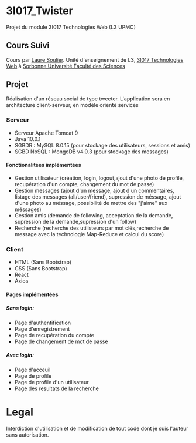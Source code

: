 # 3I017_Twister
Projet du module 3I017 Technologies Web (L3 UPMC)

## Cours Suivi
Cours par [Laure Soulier](http://www-connex.lip6.fr/~soulier/content/about.html).
Unité d'enseignement de L3, [3I017 Technologies Web](http://www-connex.lip6.fr/~soulier/content/TechnoWeb/TechnoWeb.html) à [Sorbonne Université Faculté des Sciences](https://www.sorbonne-universite.fr/) 

## Projet
Réalisation d'un réseau social de type tweeter.
L'application sera en architecture client-serveur, en modèle orienté services


### Serveur
* Serveur Apache Tomcat 9
* Java 10.0.1
* SGBDR : MySQL 8.0.15 (pour stockage des utilisateurs, sessions et amis)
* SGBD NoSQL : MongoDB v4.0.3 (pour stockage des messages)

#### Fonctionalitées implémentées
* Gestion utilisateur (création, login, logout,ajout d'une photo de profile, recupération d'un compte, changement du mot de passe)
* Gestion messages (ajout d'un message, ajout d'un commentaires, listage des messages (all/user/friend), supression de méssage, ajout d'une photo au méssage, possibilité de mettre des "j'aime" aux méssages)
* Gestion amis (demande de following, acceptation de la demande, supression de la demande,supression d'un follow)
* Recherche (recherche des utilisteurs par mot clés,recherche de message avec la technologie Map-Reduce et calcul du score)

### Client
* HTML (Sans Bootstrap)
* CSS (Sans Bootstrap)
* React
* Axios

#### Pages implémentées
##### Sans login:  
* Page d'authentification
* Page d'enregistrement
* Page de recupération du compte
* Page de changement de mot de passe

##### Avec login:
* Page d'acceuil
* Page de profile
* Page de profile d'un utilisateur
* Page des resultats de la recherche

# Legal
Interdiction d'utilisation et de modification de tout code dont je suis l'auteur sans autorisation.
